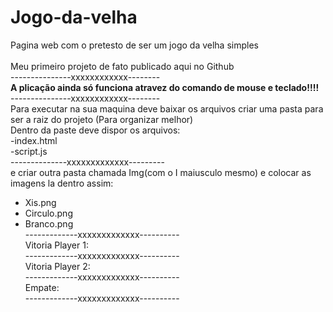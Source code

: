 # Jogo-da-velha
Pagina web com o pretesto de  ser um jogo da velha simples<br/>  
Meu primeiro projeto de fato publicado aqui no Github<br/>
---------------xxxxxxxxxxxx--------<br/>
<b>A plicação ainda só funciona atravez do comando de mouse e teclado!!!!</b><br/>
---------------xxxxxxxxxxxx--------<br/>
Para executar na sua maquina deve baixar os arquivos criar uma pasta para ser a raiz do projeto (Para organizar melhor)<br/>
Dentro da paste deve dispor os arquivos:<br/>
-index.html<br/>
-script.js<br/>
--------------xxxxxxxxxxxxx---------<br/>
e criar outra pasta chamada Img(com o I maiusculo mesmo) e colocar as imagens la dentro assim:<br/>
- Xis.png<br/>
- Circulo.png<br/>
- Branco.png<br/>
-------------xxxxxxxxxxxxx----------<br/>
Vitoria Player 1:<br/>
-------------xxxxxxxxxxxxx----------<br/>
Vitoria Player 2:<br/>
-------------xxxxxxxxxxxxx----------<br/>
Empate:<br/>
-------------xxxxxxxxxxxxx----------<br/>
